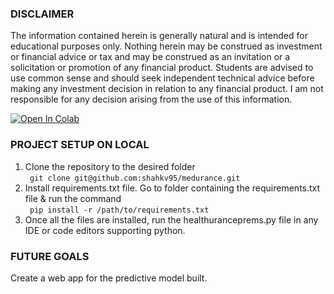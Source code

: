 <h3> DISCLAIMER </h3>

The information contained herein is generally natural and is intended for educational purposes only. Nothing herein may be construed as investment or financial advice or tax and may be construed as an invitation or a solicitation or promotion of any financial product. Students are advised to use common sense and should seek independent technical advice before making any investment decision in relation to any financial product. I am not responsible for any decision arising from the use of this information.

<a href="https://colab.research.google.com/drive/1cZ1Wq1IRzZTLIgp1Zjm-6VFsd9oZNVBE#scrollTo=rJbX21hsNiIu">
  <img src="https://colab.research.google.com/assets/colab-badge.svg" alt="Open In Colab"/>
</a>

<h3> PROJECT SETUP ON LOCAL </h3>
<ol>
  <li> Clone the repository to the desired folder <br><code> git clone git@github.com:shahkv95/medurance.git </code></li>
  <li> Install requirements.txt file. Go to folder containing the requirements.txt file & run the command <br> <code> pip install -r /path/to/requirements.txt </code> </li>
  <li> Once all the files are installed, run the healthuranceprems.py file in any IDE or code editors supporting python.</li> 
</ol> 

<h3> FUTURE GOALS </h3>
Create a web app for the predictive model built. 
